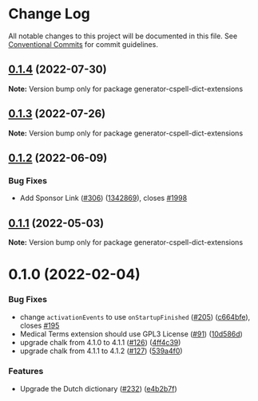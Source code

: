 # Change Log

All notable changes to this project will be documented in this file.
See [Conventional Commits](https://conventionalcommits.org) for commit guidelines.

## [0.1.4](https://github.com/streetsidesoftware/vscode-cspell-dict-extensions/compare/generator-cspell-dict-extensions@0.1.3...generator-cspell-dict-extensions@0.1.4) (2022-07-30)

**Note:** Version bump only for package generator-cspell-dict-extensions





## [0.1.3](https://github.com/streetsidesoftware/vscode-cspell-dict-extensions/compare/generator-cspell-dict-extensions@0.1.2...generator-cspell-dict-extensions@0.1.3) (2022-07-26)

**Note:** Version bump only for package generator-cspell-dict-extensions





## [0.1.2](https://github.com/streetsidesoftware/vscode-cspell-dict-extensions/compare/generator-cspell-dict-extensions@0.1.1...generator-cspell-dict-extensions@0.1.2) (2022-06-09)


### Bug Fixes

* Add Sponsor Link ([#306](https://github.com/streetsidesoftware/vscode-cspell-dict-extensions/issues/306)) ([1342869](https://github.com/streetsidesoftware/vscode-cspell-dict-extensions/commit/13428699ee20f6b6a597dd2638d5633f2a53c9cf)), closes [#1998](https://github.com/streetsidesoftware/vscode-cspell-dict-extensions/issues/1998)





## [0.1.1](https://github.com/streetsidesoftware/vscode-cspell-dict-extensions/compare/generator-cspell-dict-extensions@0.1.0...generator-cspell-dict-extensions@0.1.1) (2022-05-03)

**Note:** Version bump only for package generator-cspell-dict-extensions





# 0.1.0 (2022-02-04)


### Bug Fixes

* change `activationEvents` to use `onStartupFinished` ([#205](https://github.com/streetsidesoftware/vscode-cspell-dict-extensions/issues/205)) ([c664bfe](https://github.com/streetsidesoftware/vscode-cspell-dict-extensions/commit/c664bfe88497c9eaf82aa5549734d99db9194001)), closes [#195](https://github.com/streetsidesoftware/vscode-cspell-dict-extensions/issues/195)
* Medical Terms extension should use GPL3 License ([#91](https://github.com/streetsidesoftware/vscode-cspell-dict-extensions/issues/91)) ([10d586d](https://github.com/streetsidesoftware/vscode-cspell-dict-extensions/commit/10d586dfc735a7f6aa87c6dbf7e3e597d612d357))
* upgrade chalk from 4.1.0 to 4.1.1 ([#126](https://github.com/streetsidesoftware/vscode-cspell-dict-extensions/issues/126)) ([4ff4c39](https://github.com/streetsidesoftware/vscode-cspell-dict-extensions/commit/4ff4c3937cf50f7a01016e59a64be998e39dce1e))
* upgrade chalk from 4.1.1 to 4.1.2 ([#127](https://github.com/streetsidesoftware/vscode-cspell-dict-extensions/issues/127)) ([539a4f0](https://github.com/streetsidesoftware/vscode-cspell-dict-extensions/commit/539a4f03e8335412ba713992f112659da607eb61))


### Features

* Upgrade the Dutch dictionary ([#232](https://github.com/streetsidesoftware/vscode-cspell-dict-extensions/issues/232)) ([e4b2b7f](https://github.com/streetsidesoftware/vscode-cspell-dict-extensions/commit/e4b2b7f482d0c06a2ba11abf1b1be72879bb636e))
